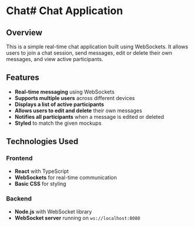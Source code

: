 # Chat# Chat Application

## Overview
This is a simple real-time chat application built using WebSockets. It allows users to join a chat session, send messages, edit or delete their own messages, and view active participants.

## Features
- **Real-time messaging** using WebSockets
- **Supports multiple users** across different devices
- **Displays a list of active participants**
- **Allows users to edit and delete** their own messages
- **Notifies all participants** when a message is edited or deleted
- **Styled** to match the given mockups

## Technologies Used

### Frontend
- **React** with TypeScript
- **WebSockets** for real-time communication
- **Basic CSS** for styling

### Backend
- **Node.js** with WebSocket library
- **WebSocket server** running on `ws://localhost:8080`
